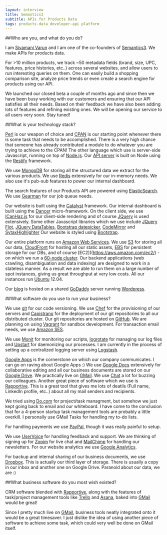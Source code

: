 ```yaml
---
layout: interview
title: Semantics3 
subtitle: APIs for Products Data
tags: products-data developer-api platform
---
```


##Who are you, and what do you do?

I am [Sivamani Varun](http://twitter.com/netvarun) and I am one of the co-founders of [Semantics3](https://semantics3.com/). We make APIs for products data.

For >10 million products, we track ~50 metadata fields (brand, size, UPC, features, price histories, etc..)  across several websites, and allow users to run interesting queries on them. One can easily build a shopping comparison site, analyze price trends or even create a search engine for products using our API.

We launched our closed beta a couple of months ago and since then we have been busy working with our customers and ensuring that our API satisfies all their needs. Based on their feedback we have also been adding lots of features and refining existing ones. We will be opening our service to all users very soon. Stay tuned!

##What is your technology stack?

[Perl](http://perl.org/) is our weapon of choice and [CPAN](http://www.cpan.org/) is our starting point whenever there is some task that needs to be accomplished. There is a very high chance that someone has already contributed a module to do whatever you are trying to achieve to the CPAN! The other language which use is server-side Javascript, running on top of [Node.js](http://nodejs.org). Our [API server](http://blog.semantics3.com/building-a-paid-api-offering/) is built on Node using the [Restify](http://mcavage.github.com/node-restify/) framework.

We use [MongoDB](http://mongodb.org) for storing all the structured data we extract for the various products. We use [Redis](http://redis.io/) extensively for our in-memory needs. We also use it's pub-sub features to power our internal dashboard.

The search features of our Products API are powered using [ElasticSearch](http://www.elasticsearch.org/). We use [Gearman](http://gearman.org/) for our job queue needs.

Our website is built using the [Catalyst](http://www.catalystframework.org/) framework. Our internal dashboard is built using the [Dancer](http://perldancer.org/) micro-framework.
On the client side, we use [ICanHaz.js](http://icanhazjs.com/) for our client-side rendering and of course [JQuery](http://jquery.com/) is used extensively.
Some other Javascript libraries which we use include [JQuery Flot](http://www.flotcharts.org/), [JQuery DataTables](http://datatables.net/), [Bootstrap datepicker](https://github.com/eternicode/bootstrap-datepicker), [CodeMirror](http://codemirror.net/) and [SytaxHighlighter](http://alexgorbatchev.com/SyntaxHighlighter/)
Our website is styled using [Bootstrap](http://twitter.github.com/bootstrap/).

Our entire platform runs on [Amazon Web Services](https://aws.amazon.com). We use [S3](https://aws.amazon.com/s3/) for storing all our data,
[CloudFront](https://aws.amazon.com/cloudfront/) for hosting all our static assets, [EBS](https://aws.amazon.com/ebs/) for persistent storage for our DBs, and of course
[EC2]((https://aws.amazon.com/ec2/) - on which we run a [60-node cluster](http://blog.semantics3.com/how-we-built-our-almost-distributed-web-crawler/). Our backend applications (web crawling, disambiguation and data indexing) are designed to work in a stateless manner. As a result we are able to run them on a large number of spot instances, giving us great throughput at very low costs. All our instances run [Ubuntu](http://ubuntu.com/) 12.04.

Our [blog](http://blog.semantics3.com/) is hosted on a shared [GoDaddy](http://godaddy.com/) server running [Wordpress](http://wordpress.org/).

##What software do you use to run your business?

We use [git](http://git-scm.com/) for our code versioning. We use [Chef](http://www.opscode.com/chef/) for the provisioning of our servers and
[Capistrano](https://github.com/capistrano/capistrano) for the deployment of our git repositories to all our distributed cluster. Our git repositories are hosted on [GitHub](http://github.com/).
We are planning on using [Vagrant](http://vagrantup.com/) for sandbox development. For transaction email needs, we use [Amazon SES](http://aws.amazon.com/ses/).

We use [Monit](http://mmonit.com/monit/) for monitoring our scripts, [logrotate](http://linuxcommand.org/man_pages/logrotate8.html) for managing our log files and
[Upstart](http://upstart.ubuntu.com/) for daemonizing our processes. I am currently in the process of setting up a centralized logging server using [Logstash](http://logstash.net/).

[Google Apps](http://www.google.com/apps) is the cornerstone on which our company communicates. I can go on raving about Google Apps :) We use [Google Docs](http://docs.google.com/) extensively
for collaborative editing and all our business documents are stored on our [Google Drive](http://drive.google.com/). We practically live on [GMail](http://gmail.com/). We use
[Chat](http://gmail.com/) a lot for buzzing our colleagues. Another great piece of software which we use is [Rapportive](http://rapportive.com/). This is a great tool that gives me lots of deatils (Full name, LinkedIn profile, etc..) about all my mail senders and recipients.

We tried using [Do.com](http://do.com/) for project/task managment, but somehow we just kept going back to email and our whiteboard. I have come to the conclusion that for a 4-person startup task management tools are probably a little overkill. I personally use GMail Tasks for handling my to-do lists.

For handling payments we use [PayPal](https://paypal.com/), though it was really painful to setup.

We use [UserVoice](http://uservoice.com/) for handling feedback and support. We are thinking of signing up for [Zopim](http://zopim.com/) for live chat and [MailChimp](http://mailchimp.com) for
handling our newsletters. For our website analytics we use [Google Analytics](http://www.google.com/analytics/).

For backup and internal sharing of our business documents, we use [Dropbox](http://dropbox.com). This is actually our third layer of storage. There is usually a copy in our inbox and another one on
Google Drive. Paranoid about our data, we are :)

##What business software do you most wish existed?

CRM software blended with [Rapportive](http://rapportive.com/), along with the features of task/project management tools like [Trello](http://trello.com) and [Asana](http://asana.com/), baked into [GMail](http://gmail.com/) would be great!

Since I pretty much live on [GMail](http://gmail.com/), business tools neatly integrated onto it would be a great timesaver. I just dislike the idea of using another piece of software to achieve some task, which could very well be done on GMail itself.


